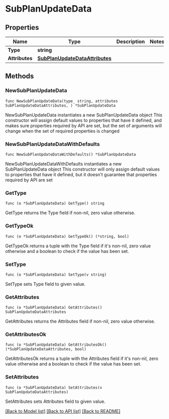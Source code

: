 # SubPlanUpdateData

## Properties

Name | Type | Description | Notes
------------ | ------------- | ------------- | -------------
**Type** | **string** |  | 
**Attributes** | [**SubPlanUpdateDataAttributes**](SubPlanUpdateDataAttributes.md) |  | 

## Methods

### NewSubPlanUpdateData

`func NewSubPlanUpdateData(type_ string, attributes SubPlanUpdateDataAttributes, ) *SubPlanUpdateData`

NewSubPlanUpdateData instantiates a new SubPlanUpdateData object
This constructor will assign default values to properties that have it defined,
and makes sure properties required by API are set, but the set of arguments
will change when the set of required properties is changed

### NewSubPlanUpdateDataWithDefaults

`func NewSubPlanUpdateDataWithDefaults() *SubPlanUpdateData`

NewSubPlanUpdateDataWithDefaults instantiates a new SubPlanUpdateData object
This constructor will only assign default values to properties that have it defined,
but it doesn't guarantee that properties required by API are set

### GetType

`func (o *SubPlanUpdateData) GetType() string`

GetType returns the Type field if non-nil, zero value otherwise.

### GetTypeOk

`func (o *SubPlanUpdateData) GetTypeOk() (*string, bool)`

GetTypeOk returns a tuple with the Type field if it's non-nil, zero value otherwise
and a boolean to check if the value has been set.

### SetType

`func (o *SubPlanUpdateData) SetType(v string)`

SetType sets Type field to given value.


### GetAttributes

`func (o *SubPlanUpdateData) GetAttributes() SubPlanUpdateDataAttributes`

GetAttributes returns the Attributes field if non-nil, zero value otherwise.

### GetAttributesOk

`func (o *SubPlanUpdateData) GetAttributesOk() (*SubPlanUpdateDataAttributes, bool)`

GetAttributesOk returns a tuple with the Attributes field if it's non-nil, zero value otherwise
and a boolean to check if the value has been set.

### SetAttributes

`func (o *SubPlanUpdateData) SetAttributes(v SubPlanUpdateDataAttributes)`

SetAttributes sets Attributes field to given value.



[[Back to Model list]](../README.md#documentation-for-models) [[Back to API list]](../README.md#documentation-for-api-endpoints) [[Back to README]](../README.md)


